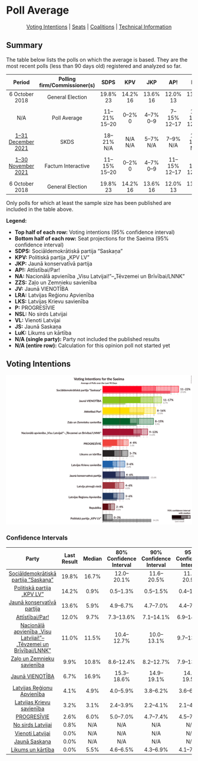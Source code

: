 # Poll Average

<p align="center"><a href="#voting-intentions">Voting Intentions</a> | <a href="#seats">Seats</a> | <a href="#coalitions">Coalitions</a> | <a href="#technical-information">Technical Information</a></p>

## Summary

The table below lists the polls on which the average is based. They are the most recent polls (less than 90 days old) registered and analyzed so far.

| Period     | Polling firm/Commissioner(s) | SDPS | KPV | JKP | AP! | NA | ZZS | JV | LRA | LKS | P | NSL | VL | JS | LuK |
|:----------:|:----------------------------:|:--:|:--:|:--:|:--:|:--:|:--:|:--:|:--:|:--:|:--:|:--:|:--:|:--:|:--:|
| 6 October 2018 | General Election | 19.8% <br> 23 | 14.2% <br> 16 | 13.6% <br> 16 | 12.0% <br> 13 | 11.0% <br> 13 | 9.9% <br> 11 | 6.7% <br> 8 | 4.1% <br> 0 | 3.2% <br> 0 | 2.6% <br> 0 | 0.8% <br> 0 | 0.0% <br> 0 | 0.0% <br> 0 | 0.0% <br> 0 |
| N/A | Poll Average | 11–21% <br> 15–20 | 0–2% <br> 0 | 4–7% <br> 0–9 | 7–15% <br> 12–17 | 10–13% <br> 12–19 | 8–13% <br> 11–13 | 14–20% <br> 20–25 | 4–6% <br> 0–6 | 2–4% <br> 0 | 4–8% <br> 0–9 | N/A <br> N/A | N/A <br> N/A | N/A <br> N/A | 4–7% <br> 0–9 |
| [1–31 December 2021](2021-12-31-SKDS.html) | SKDS | 18–21% <br> N/A | N/A <br> N/A | 5–7% <br> N/A | 7–9% <br> N/A | 10–13% <br> N/A | 10–13% <br> N/A | 12–15% <br> N/A | 3–5% <br> N/A | 4–6% <br> N/A | 5–8% <br> N/A | N/A <br> N/A | N/A <br> N/A | N/A <br> N/A | 4–6% <br> N/A |
| [1–30 November 2021](2021-11-30-FactumInteractive.html) | Factum Interactive | 11–15% <br> 15–20 | 0–2% <br> 0 | 4–7% <br> 0–9 | 11–15% <br> 12–17 | 9–14% <br> 12–19 | 8–11% <br> 11–13 | 15–20% <br> 20–25 | 4–6% <br> 0–6 | 2–4% <br> 0 | 5–8% <br> 0–9 | N/A <br> N/A | N/A <br> N/A | N/A <br> N/A | 4–7% <br> 0–9 |
| 6 October 2018 | General Election | 19.8% <br> 23 | 14.2% <br> 16 | 13.6% <br> 16 | 12.0% <br> 13 | 11.0% <br> 13 | 9.9% <br> 11 | 6.7% <br> 8 | 4.1% <br> 0 | 3.2% <br> 0 | 2.6% <br> 0 | 0.8% <br> 0 | 0.0% <br> 0 | 0.0% <br> 0 | 0.0% <br> 0 |

Only polls for which at least the sample size has been published are included in the table above.

**Legend:**
+ **Top half of each row:** Voting intentions (95% confidence interval)
+ **Bottom half of each row:** Seat projections for the Saeima (95% confidence interval)
+ **SDPS:** Sociāldemokrātiskā partija “Saskaņa”
+ **KPV:** Politiskā partija „KPV LV”
+ **JKP:** Jaunā konservatīvā partija
+ **AP!:** Attīstībai/Par!
+ **NA:** Nacionālā apvienība „Visu Latvijai!”–„Tēvzemei un Brīvībai/LNNK”
+ **ZZS:** Zaļo un Zemnieku savienība
+ **JV:** Jaunā VIENOTĪBA
+ **LRA:** Latvijas Reģionu Apvienība
+ **LKS:** Latvijas Krievu savienība
+ **P:** PROGRESĪVIE
+ **NSL:** No sirds Latvijai
+ **VL:** Vienoti Latvijai
+ **JS:** Jaunā Saskaņa
+ **LuK:** Likums un kārtība
+ **N/A (single party):** Party not included the published results
+ **N/A (entire row):** Calculation for this opinion poll not started yet

## Voting Intentions

![Graph with voting intentions not yet produced](average.png "Voting Intentions")

### Confidence Intervals

| Party | Last Result | Median | 80% Confidence Interval | 90% Confidence Interval | 95% Confidence Interval | 99% Confidence Interval |
|:-----:|:-----------:|:------:|:-----------------------:|:-----------------------:|:-----------------------:|:-----------------------:|
| <a href="#sociāldemokrātiskā-partija-“saskaņa”">Sociāldemokrātiskā partija “Saskaņa”</a> | 19.8% | 16.7% | 12.0–20.1% |11.6–20.5% | 11.2–20.9% | 10.5–21.5% |
| <a href="#politiskā-partija-„kpv-lv”">Politiskā partija „KPV LV”</a> | 14.2% | 0.9% | 0.5–1.3% |0.5–1.5% | 0.4–1.7% | 0.3–2.0% |
| <a href="#jaunā-konservatīvā-partija">Jaunā konservatīvā partija</a> | 13.6% | 5.9% | 4.9–6.7% |4.7–7.0% | 4.4–7.2% | 4.0–7.7% |
| <a href="#attīstībai/par!">Attīstībai/Par!</a> | 12.0% | 9.7% | 7.3–13.6% |7.1–14.1% | 6.9–14.6% | 6.5–15.4% |
| <a href="#nacionālā-apvienība-„visu-latvijai!”–„tēvzemei-un-brīvībai/lnnk”">Nacionālā apvienība „Visu Latvijai!”–„Tēvzemei un Brīvībai/LNNK”</a> | 11.0% | 11.5% | 10.4–12.7% |10.0–13.1% | 9.7–13.4% | 9.1–14.2% |
| <a href="#zaļo-un-zemnieku-savienība">Zaļo un Zemnieku savienība</a> | 9.9% | 10.8% | 8.6–12.4% |8.2–12.7% | 7.9–13.0% | 7.3–13.6% |
| <a href="#jaunā-vienotība">Jaunā VIENOTĪBA</a> | 6.7% | 16.9% | 15.3–18.6% |14.9–19.1% | 14.5–19.5% | 13.8–20.4% |
| <a href="#latvijas-reģionu-apvienība">Latvijas Reģionu Apvienība</a> | 4.1% | 4.9% | 4.0–5.9% |3.8–6.2% | 3.6–6.5% | 3.3–7.0% |
| <a href="#latvijas-krievu-savienība">Latvijas Krievu savienība</a> | 3.2% | 3.1% | 2.4–3.9% |2.2–4.1% | 2.1–4.4% | 1.8–4.8% |
| <a href="#progresīvie">PROGRESĪVIE</a> | 2.6% | 6.0% | 5.0–7.0% |4.7–7.4% | 4.5–7.7% | 4.1–8.3% |
| <a href="#no-sirds-latvijai">No sirds Latvijai</a> | 0.8% | N/A | N/A |N/A | N/A | N/A |
| <a href="#vienoti-latvijai">Vienoti Latvijai</a> | 0.0% | N/A | N/A |N/A | N/A | N/A |
| <a href="#jaunā-saskaņa">Jaunā Saskaņa</a> | 0.0% | N/A | N/A |N/A | N/A | N/A |
| <a href="#likums-un-kārtība">Likums un kārtība</a> | 0.0% | 5.5% | 4.6–6.5% |4.3–6.9% | 4.1–7.1% | 3.7–7.7% |

